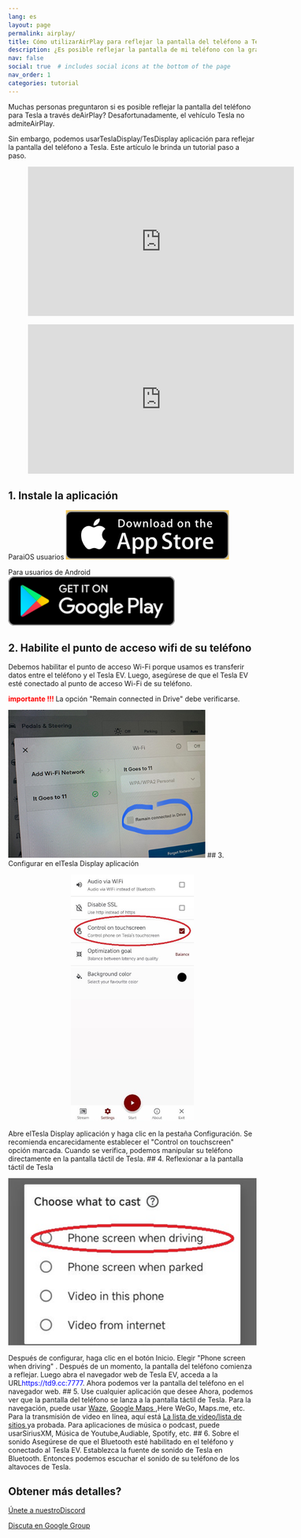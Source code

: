 ```yaml
---
lang: es
layout: page
permalink: airplay/
title: Cómo utilizarAirPlay para reflejar la pantalla del teléfono a Tesla?
description: ¿Es posible reflejar la pantalla de mi teléfono con la gran pantalla táctil de Tesla a través deAirPlay?
nav: false
social: true  # includes social icons at the bottom of the page
nav_order: 1
categories: tutorial
---
```


Muchas personas preguntaron si es posible reflejar la pantalla del teléfono para Tesla a través deAirPlay? Desafortunadamente, el vehículo Tesla no admiteAirPlay.

Sin embargo, podemos usarTeslaDisplay/TesDisplay aplicación para reflejar la pantalla del teléfono a Tesla. Este artículo le brinda un tutorial paso a paso.

<!-- blank line -->
<figure class= "video-container" >
  <iframe width= "540"  height= "303"  src= "https://www.youtube.com/embed/7gpRzQRM3uk"  frameborder= "0"  allowfullscreen= "true" > </iframe>
</figure>
<!-- blank line -->

<!-- blank line -->
<figure class= "video-container" >
  <iframe width= "540"  height= "303"  src= "https://www.youtube.com/embed/aocOKvVqriA"  frameborder= "0"  allowfullscreen= "true" > </iframe>
</figure>
<!-- blank line -->

## 1. Instale la aplicación

ParaiOS usuarios
<a id = "appstore"  href = "https://apps.apple.com/app/tesdisplay-screen-mirror/id6469987744" >
<img src= "/assets/img/app-store-badge.png"  height= "100px" >
</a>

Para usuarios de Android
<a id = "googleplay"  href = "https://play.google.com/store/apps/details?id=io.github.blackpill.tesladisplay&referrer=utm_source%3Dgithub%26utm_medium%3Dorganic" >
<img src= "/assets/img/google-play-badge.svg"  height= "100px" >
</a>

## 2. Habilite el punto de acceso wifi de su teléfono
<p> Debemos habilitar el punto de acceso Wi-Fi porque usamos es transferir datos entre el teléfono y el Tesla EV.
Luego, asegúrese de que el Tesla EV esté conectado al punto de acceso Wi-Fi de su teléfono. </p>
<p><span style= "color: red" > <b> importante !!! </b></span> La opción "Remain connected in Drive"  debe verificarse. </p>
<img src= "/assets/img/wifi-connected.jpg"  height= "300px" >
## 3. Configurar en elTesla Display aplicación
<p style= "text-align: center;" >
<img src= "/assets/img/settings-nav.jpg"  alt= "The settings of Tesla Display app"  height= "500px" >
</p>
Abre elTesla Display aplicación y haga clic en la pestaña Configuración.
Se recomienda encarecidamente establecer el "Control on touchscreen"  opción marcada. Cuando se verifica, podemos manipular su teléfono directamente en la pantalla táctil de Tesla.
## 4. Reflexionar a la pantalla táctil de Tesla
<p style= "text-align: center;" >
<img src= "/assets/img/phone-screen.jpg"  alt= "The start choice of Tesla Display app"  width= "540px" >
</p>
Después de configurar, haga clic en el botón Inicio. Elegir "Phone screen when driving" . Después de un momento, la pantalla del teléfono comienza a reflejar.
Luego abra el navegador web de Tesla EV, acceda a la URL<span style= "color:blue" >https://td9.cc:7777</span>. Ahora podemos ver la pantalla del teléfono en el navegador web.
## 5. Use cualquier aplicación que desee
Ahora, podemos ver que la pantalla del teléfono se lanza a la pantalla táctil de Tesla.
Para la navegación, puede usar <a href = "/waze" >Waze</a>, <a href = "/gmap" > Google Maps </a>,Here WeGo, Maps.me, etc.
Para la transmisión de video en línea, aquí está <a href = "/sites" > La lista de video/lista de sitios </a> ya probada.
Para aplicaciones de música o podcast, puede usarSiriusXM, Música de Youtube,Audiable, Spotify, etc.
## 6. Sobre el sonido
Asegúrese de que el Bluetooth esté habilitado en el teléfono y conectado al Tesla EV.
Establezca la fuente de sonido de Tesla en Bluetooth.
Entonces podemos escuchar el sonido de su teléfono de los altavoces de Tesla.

## Obtener más detalles?
<p> <a href = "https://discord.gg/Tvbs9uWcN9"  Target = "_blank" > Únete a nuestroDiscord</a> </p>
<p> <a href = "https://groups.google.com/g/tesla-display"  Target = "_blank" > Discuta en Google Group </a> </p>

